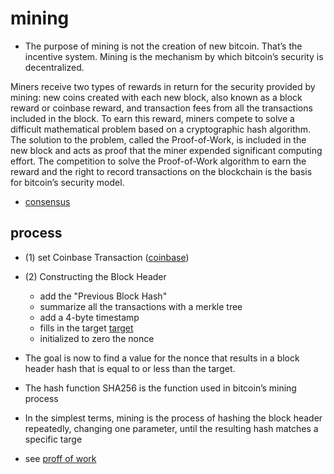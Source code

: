 # mining
* The purpose of mining is not the creation of new bitcoin. That’s the incentive system. Mining is the mechanism by which bitcoin’s security is decentralized.


Miners receive two types of rewards in return for the security provided by mining: new coins created with each new block, also known as a block reward or coinbase reward, and transaction fees from all the transactions included in the block. To earn this reward, miners compete to solve a difficult mathematical problem based on a cryptographic hash algorithm. The solution to the problem, called the Proof-of-Work, is included in the new block and acts as proof that the miner expended significant computing effort. The competition to solve the Proof-of-Work algorithm to earn the reward and the right to record transactions on the blockchain is the basis for bitcoin’s security model.


* [consensus](consensus.md)

## process

* (1) set Coinbase Transaction ([coinbase](coinbaseTransaction.md))
* (2) Constructing the Block Header
   *	add the "Previous Block Hash"
   *	summarize all the transactions with a merkle tree
   *	add a 4-byte timestamp
   *	fills in the target [target](target.md)
   *	initialized to zero the nonce

* The goal is now to find a value for the nonce that results in a block header hash that is equal to or less than the target. 
* The hash function SHA256 is the function used in bitcoin’s mining process
* In the simplest terms, mining is the process of hashing the block header repeatedly, changing one parameter, until the resulting hash matches a specific targe
* see [proff of work](proffOfWrk.md)
 

